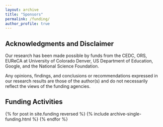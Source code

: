 ```yaml
---
layout: archive
title: "Sponsors"
permalink: /funding/
author_profile: true
---
```


## Acknowledgments and Disclaimer
Our research has been made possible by funds from the CEDC, ORS, EUReCA at University of Colorado Denver, US Department of Education, Google, and the National Science Foundation.

Any opinions, findings, and conclusions or recommendations expressed in our research results are those of the author(s) and do not necessarily reflect the views of the funding agencies.

## Funding Activities 
{% for post in site.funding reversed %}
  {% include archive-single-funding.html %}
{% endfor %}
